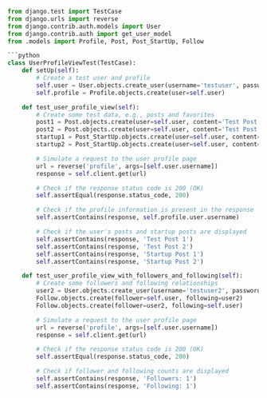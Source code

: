 ```python
from django.test import TestCase
from django.urls import reverse
from django.contrib.auth.models import User
from django.contrib.auth import get_user_model
from .models import Profile, Post, Post_StartUp, Follow

```python
class UserProfileViewTest(TestCase):
    def setUp(self):
        # Create a test user and profile
        self.user = User.objects.create_user(username='testuser', password='testpassword')
        self.profile = Profile.objects.create(user=self.user)
```

```python
    def test_user_profile_view(self):
        # Create some test data, e.g., posts and favorites
        post1 = Post.objects.create(user=self.user, content='Test Post 1')
        post2 = Post.objects.create(user=self.user, content='Test Post 2')
        startup1 = Post_StartUp.objects.create(user=self.user, content='Startup Post 1')
        startup2 = Post_StartUp.objects.create(user=self.user, content='Startup Post 2')

        # Simulate a request to the user profile page
        url = reverse('profile', args=[self.user.username])
        response = self.client.get(url)

        # Check if the response status code is 200 (OK)
        self.assertEqual(response.status_code, 200)

        # Check if the profile information is present in the response
        self.assertContains(response, self.profile.user.username)

        # Check if the user's posts and startup posts are displayed
        self.assertContains(response, 'Test Post 1')
        self.assertContains(response, 'Test Post 2')
        self.assertContains(response, 'Startup Post 1')
        self.assertContains(response, 'Startup Post 2')
```

```python
    def test_user_profile_view_with_followers_and_following(self):
        # Create some followers and following relationships
        user2 = User.objects.create_user(username='testuser2', password='testpassword')
        Follow.objects.create(follower=self.user, following=user2)
        Follow.objects.create(follower=user2, following=self.user)

        # Simulate a request to the user profile page
        url = reverse('profile', args=[self.user.username])
        response = self.client.get(url)

        # Check if the response status code is 200 (OK)
        self.assertEqual(response.status_code, 200)

        # Check if follower and following counts are displayed
        self.assertContains(response, 'Followers: 1')
        self.assertContains(response, 'Following: 1')
```
